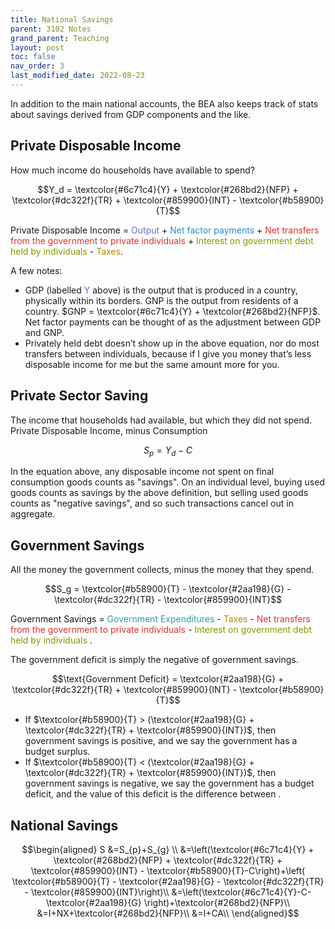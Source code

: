 ```yaml
---
title: National Savings
parent: 3102 Notes
grand_parent: Teaching
layout: post
toc: false
nav_order: 3
last_modified_date: 2022-08-23
---
```




In addition to the main national accounts, the BEA also keeps track of stats about savings derived from GDP
components and the like.

## Private Disposable Income 

How much income do households have available to spend?

$$Y_d = \textcolor{#6c71c4}{Y} + \textcolor{#268bd2}{NFP} + \textcolor{#dc322f}{TR} + \textcolor{#859900}{INT} - \textcolor{#b58900}{T}$$

<span style="color:">Private Disposable Income</span> = 
<span style="color:#6c71c4">Output</span> + 
<span style="color:#268bd2">Net factor payments</span> + 
<span style="color:#dc322f">Net transfers from the government to private individuals</span> + 
<span style="color:#859900">Interest on government debt held by individuals </span> - 
<span style="color:#b58900">Taxes</span>.

A few notes:
- GDP (labelled <span style="color:#6c71c4">Y</span> above) is the output that is produced in a country, physically within its borders. GNP is the output from residents of a country. $GNP = \textcolor{#6c71c4}{Y} + \textcolor{#268bd2}{NFP}$. Net factor payments can be thought of as the adjustment between GDP and GNP. 
- Privately held debt doesn’t show up in the above equation, nor do most transfers between individuals, because if I give you money that’s less disposable income for me but the same amount more for you.



## Private Sector Saving

The income that households had available, but which they did not spend.
Private Disposable Income, minus Consumption

$$S_p = Y_d - C$$

In the equation above, any disposable income not spent on final consumption goods counts as "savings".
On an individual level, buying used goods counts as savings by the above definition, but selling used goods counts as "negative savings", and so such transactions cancel out in aggregate.


## Government Savings 

All the money the government collects, minus the money that they spend.

$$S_g = \textcolor{#b58900}{T} - \textcolor{#2aa198}{G} - \textcolor{#dc322f}{TR} - \textcolor{#859900}{INT}$$

<span style="color:">Government Savings</span> = 
<span style="color:#2aa198">Government Expenditures</span> - 
<span style="color:#b58900">Taxes</span> - 
<span style="color:#dc322f">Net transfers from the government to private individuals</span> - 
<span style="color:#859900">Interest on government debt held by individuals </span>.

The government deficit is simply the negative of government savings.


$$\text{Government Deficit} =  \textcolor{#2aa198}{G} + \textcolor{#dc322f}{TR} + \textcolor{#859900}{INT} - \textcolor{#b58900}{T}$$

- If $\textcolor{#b58900}{T} > (\textcolor{#2aa198}{G} + \textcolor{#dc322f}{TR} + \textcolor{#859900}{INT})$, then government savings is positive, and we say the government has a budget surplus.
- If $\textcolor{#b58900}{T} < (\textcolor{#2aa198}{G} + \textcolor{#dc322f}{TR} + \textcolor{#859900}{INT})$, then government savings is negative, we say the government has a budget deficit, and the value of this deficit is the difference between .


## National Savings


$$\begin{aligned}
S &=S_{p}+S_{g} \\
  &=\left(\textcolor{#6c71c4}{Y} + \textcolor{#268bd2}{NFP} + \textcolor{#dc322f}{TR} + \textcolor{#859900}{INT} - \textcolor{#b58900}{T}-C\right)+\left( \textcolor{#b58900}{T} - \textcolor{#2aa198}{G} - \textcolor{#dc322f}{TR} - \textcolor{#859900}{INT}\right)\\
  &=\left(\textcolor{#6c71c4}{Y}-C-\textcolor{#2aa198}{G} \right)+\textcolor{#268bd2}{NFP}\\
  &=I+NX+\textcolor{#268bd2}{NFP}\\
  &=I+CA\\
\end{aligned}$$


<!---

(Personal Income?)What is Disposable Personal Income?
After-tax income. The amount that U.S. residents have left to spend or save after paying taxes is important not just to individuals but to the whole economy. The formula is simple: personal income minus personal current taxes.

https://fred.stlouisfed.org/series/B087RC1Q027SBEA
https://fred.stlouisfed.org/release/tables?rid=54&eid=155443#snid=155470
https://www.bea.gov/resources/methodologies/nipa-handbook/pdf/glossary.pdf
https://fred.stlouisfed.org/series/PI

https://fred.stlouisfed.org/release/tables?rid=53&eid=17757#snid=17764
https://fred.stlouisfed.org/release/tables?rid=53&eid=15274#snid=15278
https://fred.stlouisfed.org/release/tables?rid=53

https://fred.stlouisfed.org/release/tables?rid=53&eid=44068
GDP release tables
https://fred.stlouisfed.org/release/tables?rid=53

https://fred.stlouisfed.org/release/tables?rid=53&eid=5405#snid=5415

https://fred.stlouisfed.org/release/tables?rid=53&eid=15274#snid=15278

https://fred.stlouisfed.org/series/MTSDS133FMS

NIPA 2-7 Income and savings has some interesting notes on what isn't counted as savings

Private Sector Saving
: Private Disposable Income - Consumption

Government Saving
: Taxes - Transfers - Interest on Government Debt - Government Expenditures
-->
